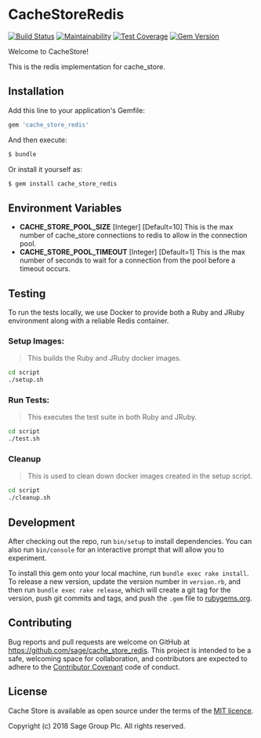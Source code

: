 # CacheStoreRedis

[![Build Status](https://travis-ci.org/Sage/cache_store_redis.svg?branch=master)](https://travis-ci.org/Sage/cache_store_redis)
[![Maintainability](https://api.codeclimate.com/v1/badges/c6a9256278881eab8328/maintainability)](https://codeclimate.com/github/Sage/cache_store_redis/maintainability)
[![Test Coverage](https://api.codeclimate.com/v1/badges/c6a9256278881eab8328/test_coverage)](https://codeclimate.com/github/Sage/cache_store_redis/test_coverage)
[![Gem Version](https://badge.fury.io/rb/cache_store_redis.svg)](https://badge.fury.io/rb/cache_store_redis)

Welcome to CacheStore!

This is the redis implementation for cache_store.

## Installation

Add this line to your application's Gemfile:

```ruby
gem 'cache_store_redis'
```

And then execute:

```bash
$ bundle
```

Or install it yourself as:

```bash
$ gem install cache_store_redis
```

## Environment Variables

 - **CACHE_STORE_POOL_SIZE** [Integer] [Default=10] This is the max number of cache_store connections to redis to allow in the connection pool.
 - **CACHE_STORE_POOL_TIMEOUT** [Integer] [Default=1] This is the max number of seconds to wait for a connection from the pool before a timeout occurs.

## Testing

To run the tests locally, we use Docker to provide both a Ruby and JRuby environment along with a reliable Redis container.

### Setup Images:

> This builds the Ruby and JRuby docker images.

```bash
cd script
./setup.sh
```

### Run Tests:

> This executes the test suite in both Ruby and JRuby.

```bash
cd script
./test.sh
```

### Cleanup

> This is used to clean down docker images created in the setup script.

```bash
cd script
./cleanup.sh
```

## Development

After checking out the repo, run `bin/setup` to install dependencies. You can also run `bin/console` for an interactive prompt that will allow you to experiment.

To install this gem onto your local machine, run `bundle exec rake install`. To release a new version, update the version number in `version.rb`, and then run `bundle exec rake release`, which will create a git tag for the version, push git commits and tags, and push the `.gem` file to [rubygems.org](https://rubygems.org).

## Contributing

Bug reports and pull requests are welcome on GitHub at https://github.com/sage/cache_store_redis. This project is intended to be a safe, welcoming space for collaboration, and contributors are expected to adhere to the [Contributor Covenant](http://contributor-covenant.org) code of conduct.


## License

Cache Store is available as open source under the terms of the
[MIT licence](LICENSE).

Copyright (c) 2018 Sage Group Plc. All rights reserved.

